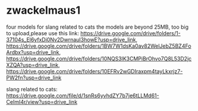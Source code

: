 # zwackelmaus1
four models for slang related to cats
the models are beyond 25MB, too big to upload,please use this link: https://drive.google.com/drive/folders/1-37104s_El6yfxDi0Nv2DwrnauI3howE?usp=drive_link, https://drive.google.com/drive/folders/1BW7W1dsKa0av82WelJebZ5BZ4FoArdbx?usp=drive_link, https://drive.google.com/drive/folders/10NQS3lK3CMPiBrOhvo7Q8L53D2jcXZQA?usp=drive_link, https://drive.google.com/drive/folders/10EFRv2wGDIraxpm4tayLkxrjz7-PW2fn?usp=drive_link

slang related to cats: https://drive.google.com/file/d/1snRs6yvhdZY7b7je6tLLMd61-CeImI4r/view?usp=drive_link


